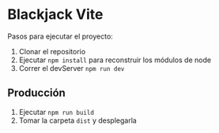 # Blackjack Vite

Pasos para ejecutar el proyecto:

1. Clonar el repositorio
2. Ejecutar ```npm install``` para reconstruir los módulos de node
3. Correr el devServer  ```npm run dev```

## Producción

1. Ejecutar ```npm run build```
2. Tomar la carpeta ```dist``` y desplegarla